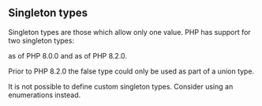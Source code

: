  
## Singleton types
 
 Singleton types are those which allow only one value. PHP has support for two singleton types: <!-- start type -->
<!--
false
--> as of PHP 8.0.0 and <!-- start type -->
<!--
true
--> as of PHP 8.2.0. 
 
<div class="warning">
     
 Prior to PHP 8.2.0 the false type could only be used as part of a union type. 
 
</div>
 
<div class="note">
     
 It is not possible to define custom singleton types. Consider using an enumerations instead. 
 
</div>

